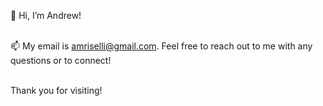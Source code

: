 👋 Hi, I’m Andrew! 


<br/> 📫 My email is amriselli@gmail.com. Feel free to reach out to me with any questions or to connect! 

<br/>   Thank you for visiting!

<!---
amriselli/amriselli is a ✨ special ✨ repository because its `README.md` (this file) appears on your GitHub profile.
You can click the Preview link to take a look at your changes.
--->
